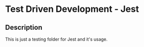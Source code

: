 # Test Driven Development - Jest

## Description

This is just a testing folder for Jest and it's usage.
